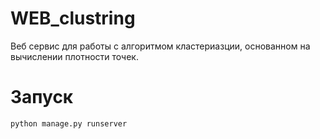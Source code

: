 # WEB_clustring

Веб сервис для работы с алгоритмом кластериазции, основанном на вычислении плотности точек.

# Запуск 

<pre><code>python manage.py runserver
</code></pre>

